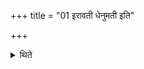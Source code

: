+++
title = "01 इरावती धेनुमती इति"

+++

<details><summary>थिते</summary>

इरावती धेनुमती इति जुहोति १
</details>
